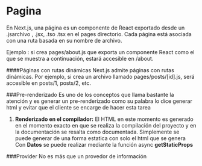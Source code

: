 # Pagina
En Next.js, una página es un componente de React exportado desde un .jsarchivo , .jsx, .tso .tsx en el pages directorio. Cada página está asociada con una ruta basada en su nombre de archivo.

Ejemplo : si crea pages/about.js que exporta un componente React como el que se muestra a continuación, estará accesible en /about.

####Páginas con rutas dinámicas
Next.js admite páginas con rutas dinámicas. Por ejemplo, si crea un archivo llamado pages/posts/[id].js, será accesible en posts/1, posts/2, etc.

###Pre-renderizado
Es uno de los conceptos que llama bastante la atención y es generar un pre-renderizado como su palabra lo dice generar html y evitar que el cliente se encarge de hacer esta tarea

1. **Renderizado en el compilador:** El HTML en este momento es generado en el momento exacto en que se realiza la compilación del proyecto y en la documentación se resalta como documentada.
Simplemente se puede generar de una forma estatica con solo el html que se genera
Con **Datos** se puede realizar mediante la función async **getStaticProps**

###Provider
No es más que un provedor de información
